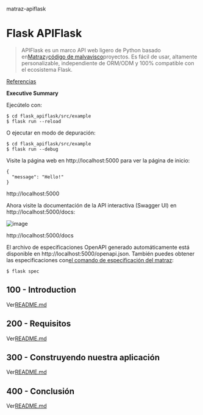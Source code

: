 matraz-apiflask

# Flask APIFlask

> APIFlask es un marco API web ligero de Python basado en[Matraz](https://github.com/pallets/flask)y[código de malvavisco](https://github.com/marshmallow-code)proyectos. Es fácil de usar, altamente personalizable, independiente de ORM/ODM y 100% compatible con el ecosistema Flask.

[Referencias](./REFERENCES.md)

**Executive Summary**

Ejecútelo con:

    $ cd flask_apiflask/src/example
    $ flask run --reload

O ejecutar en modo de depuración:

    $ cd flask_apiflask/src/example
    $ flask run --debug

Visite la página web en http&#x3A;//localhost:5000 para ver la página de inicio:

    {
      "message": "Hello!"
    }

http&#x3A;//localhost:5000

Ahora visite la documentación de la API interactiva (Swagger UI) en http&#x3A;//localhost:5000/docs:

![image](https://github.com/user-attachments/assets/32bbb227-97fc-4f39-808b-a9f91f917979)

http&#x3A;//localhost:5000/docs

El archivo de especificaciones OpenAPI generado automáticamente está disponible en http&#x3A;//localhost:5000/openapi.json. También puedes obtener las especificaciones con[el comando de especificación del matraz](https://apiflask.com/openapi/#the-flask-spec-command):

    $ flask spec

## 100 - Introduction

Ver[README.md](./100/README.md)

## 200 - Requisitos

Ver[README.md](./200/README.md)

## 300 - Construyendo nuestra aplicación

Ver[README.md](./300/README.md)

## 400 - Conclusión

Ver[README.md](./400/README.md)
